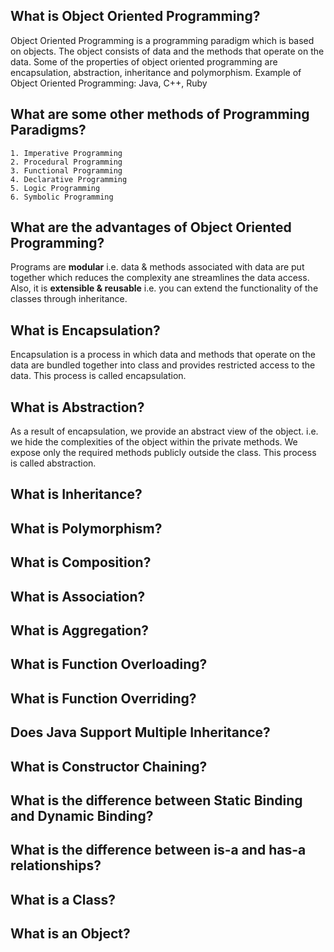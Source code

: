 ## What is Object Oriented Programming?
Object Oriented Programming is a programming paradigm which is based on objects. The object consists of data and the methods that operate on the data. Some of the properties of object oriented programming are encapsulation, abstraction, inheritance and polymorphism. Example of Object Oriented Programming: Java, C++, Ruby

## What are some other methods of Programming Paradigms?

    1. Imperative Programming
    2. Procedural Programming
    3. Functional Programming
    4. Declarative Programming
    5. Logic Programming
    6. Symbolic Programming

## What are the advantages of Object Oriented Programming?
Programs are **modular** i.e. data & methods associated with data are put together which reduces the complexity ane streamlines the data access. Also, it is **extensible & reusable** i.e. you can extend the functionality of the classes through inheritance.

## What is Encapsulation?
Encapsulation is a process in which data and methods that operate on the data are bundled together into class and provides restricted access to the data. This process is called encapsulation. 

## What is Abstraction?
As a result of encapsulation, we provide an abstract view of the object. i.e. we hide the complexities of the object within the private methods. We expose only the required methods publicly outside the class. This process is called abstraction.

## What is Inheritance?

## What is Polymorphism?

## What is Composition?

## What is Association?

## What is Aggregation?

## What is Function Overloading?

## What is Function Overriding?

## Does Java Support Multiple Inheritance? 

## What is Constructor Chaining? 

## What is the difference between Static Binding and Dynamic Binding?

## What is the difference between is-a and has-a relationships?

## What is a Class?

## What is an Object?

